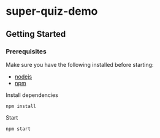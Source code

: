 # super-quiz-demo

## Getting Started

### Prerequisites

Make sure you have the following installed before starting:

- [nodejs](https://nodejs.org/en/download/)
- [npm](https://www.npmjs.com/get-npm?utm_source=house&utm_medium=homepage&utm_campaign=free%20orgs&utm_term=Install%20npm)

Install dependencies
```
npm install
```

Start

```
npm start
```
